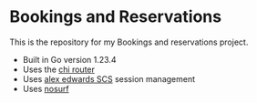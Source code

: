 # Bookings and Reservations

This is the repository for my Bookings and reservations project.

- Built in Go version 1.23.4
- Uses the [chi router](https://github.com/go-chi/chi/v5)
- Uses [alex edwards SCS](https://github.com/alexedwards/scs/v2) session management
- Uses [nosurf](https://github.com/justinas/nosurf) 